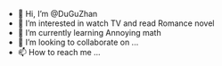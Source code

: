 - 👋 Hi, I’m @DuGuZhan
- 👀 I’m interested in watch TV and read Romance novel
- 🌱 I’m currently learning Annoying math
- 💞️ I’m looking to collaborate on ...
- 📫 How to reach me ...

<!---
DuGuZhan/DuGuZhan is a ✨ special ✨ repository because its `README.md` (this file) appears on your GitHub profile.
You can click the Preview link to take a look at your changes.
--->
